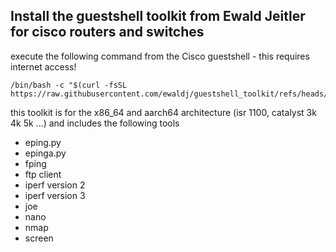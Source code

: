 ## Install the guestshell toolkit from Ewald Jeitler for cisco routers and switches 

execute the following command from the Cisco guestshell - this requires internet access!  

```
/bin/bash -c "$(curl -fsSL https://raw.githubusercontent.com/ewaldj/guestshell_toolkit/refs/heads/main/install.sh)"
```

this toolkit is for the x86_64 and aarch64 architecture (isr 1100, catalyst 3k 4k 5k ...) and includes the following tools

* eping.py 
* epinga.py 
* fping 
* ftp client
* iperf version 2
* iperf version 3
* joe
* nano
* nmap
* screen
